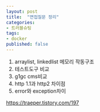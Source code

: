 ```yaml
---
layout: post
title:  "면접질문 정리"
categories:
- 트러블슈팅
tags:
- docker
published: false
---
```

1. arraylist, linkedlist 메모리 작동구조
2. 테스트도구 비교
3. g1gc cms비교
4. http 1.1과 http2 차이점
5. error와 exception차이

https://traeper.tistory.com/197
